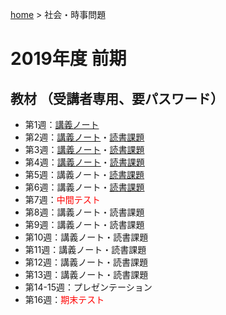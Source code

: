 [home](https://hirosasada.github.io/) > 社会・時事問題    
# 2019年度 前期  
## 教材 （受講者専用、要パスワード）  
- 第1週：[講義ノート](https://drive.google.com/open?id=1kEwN-oF3MPCOvTD1k6JWD2I6n_APjHCt)  
- 第2週：[講義ノート](https://drive.google.com/open?id=1RppCpw36w9Vn1G0TU3-JauJFUb1eiUIS)・[読書課題](https://drive.google.com/open?id=1nJTuVyzsNeji32kd6hIdtHFEYvG1xxZm)  
- 第3週：[講義ノート](https://drive.google.com/open?id=167KWf9rSEJa7-xzQnhjdilUg0Hza3uRH)・[読書課題](https://drive.google.com/open?id=1ogSq9EkiDFhUuk7cFi6T1H6g8gRnjSJ7)  
- 第4週：[講義ノート](https://drive.google.com/open?id=1KLuCpAzkzGwJskIBVK1klL9Elu4UJhNN)・[読書課題](https://drive.google.com/open?id=1GTYJTzPSirVsGnW9IFYbIOmszqpJhLAu)  
- 第5週：講義ノート・[読書課題](https://drive.google.com/open?id=1xdtOvnbKj5GXJqrRCsgNI2-m-r7NX0Mj)  
- 第6週：講義ノート・[読書課題](https://drive.google.com/open?id=15nBFxIvRsr4myJGv-o2-J6O_cVYxCCHQ)  
- 第7週：<font color="Red">中間テスト</font>  
- 第8週：講義ノート・読書課題  
- 第9週：講義ノート・読書課題  
- 第10週：講義ノート・読書課題 
- 第11週：講義ノート・読書課題  
- 第12週：講義ノート・読書課題 
- 第13週：講義ノート・読書課題  
- 第14-15週：プレゼンテーション  
- 第16週：<font color="Red">期末テスト</font>    
